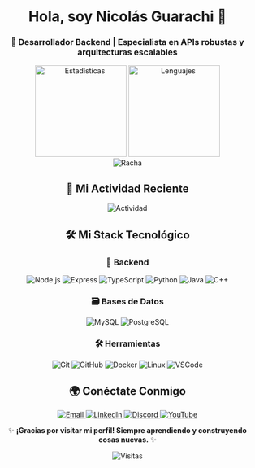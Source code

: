 <div align="center">
  <h1>Hola, soy Nicolás Guarachi 👋</h1>
  <h3>🚀 Desarrollador Backend | Especialista en APIs robustas y arquitecturas escalables</h3>

  <!-- Estadísticas principales -->
  <div>
    <img height="180" src="https://github-readme-stats.vercel.app/api?username=UsopKing7&show_icons=true&theme=dracula&include_all_commits=true" alt="Estadísticas"/>
    <img height="180" src="https://github-readme-stats.vercel.app/api/top-langs/?username=UsopKing7&layout=compact&theme=dracula" alt="Lenguajes"/>
  </div>
  
  <img src="https://github-readme-streak-stats.herokuapp.com?user=UsopKing7&theme=dracula" alt="Racha"/>

  <!-- Actividad reciente -->
  <h2>📌 Mi Actividad Reciente</h2>
  <img src="https://github-readme-activity-graph.vercel.app/graph?username=UsopKing7&theme=dracula&area=true&hide_border=true" alt="Actividad"/>

  <!-- Stack Tecnológico con iconos -->
  <h2>🛠 Mi Stack Tecnológico</h2>
  
  <h3>🔧 Backend</h3>
  <p>
    <img src="https://img.shields.io/badge/Node.js-339933?style=for-the-badge&logo=nodedotjs&logoColor=white" alt="Node.js"/>
    <img src="https://img.shields.io/badge/Express-000000?style=for-the-badge&logo=express&logoColor=white" alt="Express"/>
    <img src="https://img.shields.io/badge/TypeScript-3178C6?style=for-the-badge&logo=typescript&logoColor=white" alt="TypeScript"/>
    <img src="https://img.shields.io/badge/Python-3776AB?style=for-the-badge&logo=python&logoColor=white" alt="Python"/>
    <img src="https://img.shields.io/badge/Java-007396?style=for-the-badge&logo=java&logoColor=white" alt="Java"/>
    <img src="https://img.shields.io/badge/C++-00599C?style=for-the-badge&logo=c%2B%2B&logoColor=white" alt="C++"/>
  </p>

  <h3>🗃️ Bases de Datos</h3>
  <p>
    <img src="https://img.shields.io/badge/MySQL-4479A1?style=for-the-badge&logo=mysql&logoColor=white" alt="MySQL"/>
    <img src="https://img.shields.io/badge/PostgreSQL-4169E1?style=for-the-badge&logo=postgresql&logoColor=white" alt="PostgreSQL"/>
  </p>

  <h3>🛠️ Herramientas</h3>
  <p>
    <img src="https://img.shields.io/badge/Git-F05032?style=for-the-badge&logo=git&logoColor=white" alt="Git"/>
    <img src="https://img.shields.io/badge/GitHub-181717?style=for-the-badge&logo=github&logoColor=white" alt="GitHub"/>
    <img src="https://img.shields.io/badge/Docker-2496ED?style=for-the-badge&logo=docker&logoColor=white" alt="Docker"/>
    <img src="https://img.shields.io/badge/Linux-FCC624?style=for-the-badge&logo=linux&logoColor=black" alt="Linux"/>
    <img src="https://img.shields.io/badge/VS_Code-007ACC?style=for-the-badge&logo=visualstudiocode&logoColor=white" alt="VSCode"/>
  </p>

  <!-- Conectemos -->
  <h2>🌍 Conéctate Conmigo</h2>
  <p>
    <a href="mailto:nicolasguarachi888@gmail.com">
      <img src="https://img.shields.io/badge/Gmail-D14836?style=for-the-badge&logo=gmail&logoColor=white" alt="Email"/>
    </a>
    <a href="https://www.linkedin.com/in/nicolas-guarachi/" target="_blank">
      <img src="https://img.shields.io/badge/LinkedIn-0A66C2?style=for-the-badge&logo=linkedin&logoColor=white" alt="LinkedIn"/>
    </a>
    <a href="https://discord.com/users/UsopKing7">
      <img src="https://img.shields.io/badge/Discord-5865F2?style=for-the-badge&logo=discord&logoColor=white" alt="Discord"/>
    </a>
    <a href="https://youtube.com/@UsopKing7" target="_blank">
      <img src="https://img.shields.io/badge/YouTube-FF0000?style=for-the-badge&logo=youtube&logoColor=white" alt="YouTube"/>
    </a>
  </p>

  <p>✨ <strong>¡Gracias por visitar mi perfil! Siempre aprendiendo y construyendo cosas nuevas.</strong> ✨</p>
  <img src="https://komarev.com/ghpvc/?username=UsopKing7&color=blueviolet&style=flat-square" alt="Visitas"/>
</div>
